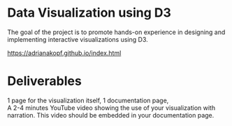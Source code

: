 # Data Visualization using D3
The goal of the project is to promote hands-on experience in designing and implementing interactive visualizations using D3.

https://adrianakopf.github.io/index.html

# Deliverables

1 page for the visualization itself, 
1 documentation page,  
A 2-4 minutes YouTube video showing the use of your visualization with narration. This video should be embedded in your documentation page. 
